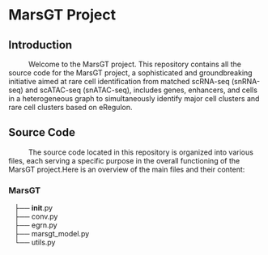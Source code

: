 # MarsGT Project

## Introduction

&nbsp;&nbsp;&nbsp;&nbsp;&nbsp;&nbsp;&nbsp;&nbsp;&nbsp;&nbsp;Welcome to the MarsGT project. This repository contains all the source code for the MarsGT project, a sophisticated and groundbreaking initiative aimed at rare cell identification from matched scRNA-seq (snRNA-seq) and scATAC-seq (snATAC-seq), includes genes, enhancers, and cells in a heterogeneous graph to simultaneously identify major cell clusters and rare cell clusters based on eRegulon.

## Source Code

&nbsp;&nbsp;&nbsp;&nbsp;&nbsp;&nbsp;&nbsp;&nbsp;&nbsp;&nbsp;The source code located in this repository is organized into various files, each serving a specific purpose in the overall functioning of the MarsGT project.Here is an overview of the main files and their content:

### MarsGT  
&nbsp;&nbsp;&nbsp;├── __init__.py  
&nbsp;&nbsp;&nbsp;├── conv.py  
&nbsp;&nbsp;&nbsp;├── egrn.py  
&nbsp;&nbsp;&nbsp;├── marsgt_model.py  
&nbsp;&nbsp;&nbsp;└── utils.py

